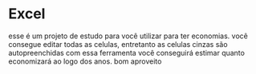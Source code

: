 # Excel

esse é um projeto de estudo para você utilizar para ter economias.
você consegue editar todas as celulas, entretanto as celulas cinzas são autopreenchidas
com essa ferramenta você conseguirá estimar quanto economizará ao logo dos anos.
bom aproveito